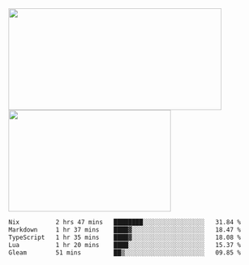 <a href="https://github.com/anuraghazra/github-readme-stats">
  <img height=200 width=420 align="center" src="https://github-readme-stats.vercel.app/api?username=airRnot1106&hide_title=true&show_icons=true&rank_icon=github" />
</a>
<a href="https://github.com/anuraghazra/convoychat">
  <img height=200 width=320 align="center" src="https://github-readme-stats.vercel.app/api/top-langs/?username=airRnot1106&hide_title=true&layout=compact&hide=html,css" />
</a>

<!--START_SECTION:waka-->

```txt
Nix          2 hrs 47 mins   ████████░░░░░░░░░░░░░░░░░   31.84 %
Markdown     1 hr 37 mins    ████▓░░░░░░░░░░░░░░░░░░░░   18.47 %
TypeScript   1 hr 35 mins    ████▓░░░░░░░░░░░░░░░░░░░░   18.08 %
Lua          1 hr 20 mins    ████░░░░░░░░░░░░░░░░░░░░░   15.37 %
Gleam        51 mins         ██▒░░░░░░░░░░░░░░░░░░░░░░   09.85 %
```

<!--END_SECTION:waka-->
